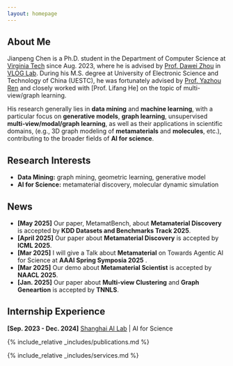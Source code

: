 ```yaml
---
layout: homepage
---
```


## About Me

Jianpeng Chen is a Ph.D. student in the Department of Computer Science at [Virginia Tech](https://cs.vt.edu/) since Aug. 2023, where he is advised by [Prof. Dawei Zhou](https://sites.google.com/view/dawei-zhou/home?authuser=0) in [VLOG Lab](https://sites.google.com/view/dawei-zhou/vlog-lab). During his M.S. degree at University of Electronic Science and Technology of China (UESTC), he was fortunately advised by [Prof. Yazhou Ren](https://yazhou-ren.github.io/) and closely worked with [Prof. Lifang He] on the topic of multi-view/graph learning.

His research generally lies in **data mining** and **machine learning**, with a particular focus on **generative models**, **graph learning**, unsupervised **multi-view/modal/graph learning**, as well as their applications in scientific domains, (e.g., 3D graph modeling of **metamaterials** and **molecules**, etc.), contributing to the broader fields of **AI for science**.

## Research Interests

- **Data Mining:** graph mining, geometric learning, generative model
- **AI for Science:** metamaterial discovery, molecular dynamic simulation

## News

- **[May 2025]** Our paper, MetamatBench, about **Metamaterial Discovery** is accepted by **KDD Datasets and Benchmarks Track 2025**.
- **[April 2025]** Our paper about **Metamaterial Discovery** is accepted by **ICML 2025**.
- **[Mar 2025]** I will give a Talk about **Metamaterial** on Towards Agentic AI for Science at **AAAI Spring Symposia 2025** .
- **[Mar 2025]** Our demo about **Metamaterial Scientist**  is accepted by **NAACL 2025**.
- **[Jan. 2025]** Our paper about **Multi-view Clustering** and **Graph Geneartion** is accepted by **TNNLS**.

## Internship Experience
**[Sep. 2023 - Dec. 2024]** [Shanghai AI Lab](https://www.shlab.org.cn/) | AI for Science 


{% include_relative _includes/publications.md %}

{% include_relative _includes/services.md %}
